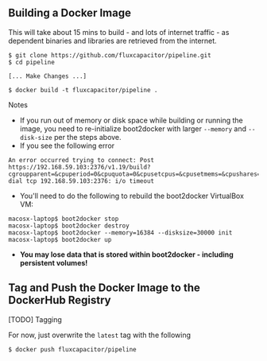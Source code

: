 ## Building a Docker Image
This will take about 15 mins to build - and lots of internet traffic - as dependent binaries and libraries are retrieved from the internet.

```
$ git clone https://github.com/fluxcapacitor/pipeline.git
$ cd pipeline

[... Make Changes ...]

$ docker build -t fluxcapacitor/pipeline .
```
Notes
* If you run out of memory or disk space while building or running the image, you need to re-initialize boot2docker with larger `--memory` and `--disk-size` per the steps above.
* If you see the following error
```
An error occurred trying to connect: Post https://192.168.59.103:2376/v1.19/build?cgroupparent=&cpuperiod=0&cpuquota=0&cpusetcpus=&cpusetmems=&cpushares=0&dockerfile=Dockerfile&memory=0&memswap=0&rm=1&t=fluxcapacitor%2Fpipeline: dial tcp 192.168.59.103:2376: i/o timeout
```
* You'll need to do the following to rebuild the boot2docker VirtualBox VM:
```
macosx-laptop$ boot2docker stop
macosx-laptop$ boot2docker destroy
macosx-laptop$ boot2docker --memory=16384 --disksize=30000 init
macosx-laptop$ boot2docker up
```
* **You may lose data that is stored within boot2docker - including persistent volumes!**

## Tag and Push the Docker Image to the DockerHub Registry
[TODO] Tagging

For now, just overwrite the `latest` tag with the following
```
$ docker push fluxcapacitor/pipeline
```